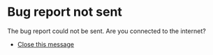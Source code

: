 # Bug report not sent

The bug report could not be sent. Are you connected to the internet?

- [Close this message](opensesame://action.close_current_tab)
